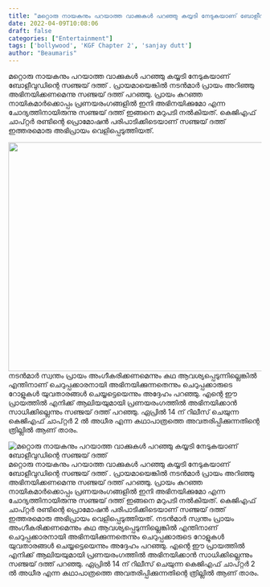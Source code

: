 ```yaml
---
title: "മറ്റൊരു നായകനും പറയാത്ത വാക്കുകൾ പറഞ്ഞു കയ്യടി നേടുകയാണ് ബോളീവുഡിന്റെ സഞ്ജയ് ദത്ത്"
date: 2022-04-09T10:08:06
draft: false
categories: ["Entertainment"]
tags: ['bollywood', 'KGF Chapter 2', 'sanjay dutt']
author: "Beaumaris"
---
```


മറ്റൊരു നായകനും പറയാത്ത വാക്കുകൾ പറഞ്ഞു കയ്യടി നേടുകയാണ് ബോളീവുഡിന്റെ സഞ്ജയ് ദത്ത് . പ്രായമായെങ്കിൽ നടൻമാർ പ്രായം അറിഞ്ഞു അഭിനയിക്കണമെന്നു സഞ്ജയ് ദത്ത് പറഞ്ഞു. പ്രായം കുറഞ്ഞ നായികമാർക്കൊപ്പം പ്രണയരംഗങ്ങളിൽ ഇനി അഭിനയിക്കുമോ എന്ന ചോദ്യത്തിനായിരുന്നു സഞ്ജയ് ദത്ത് ഇങ്ങനെ മറുപടി നൽകിയത്. കെജിഎഫ് ചാപ്റ്റർ രണ്ടിന്റെ പ്രൊമോഷൻ പരിപാടിക്കിടെയാണ് സഞ്ജയ് ദത്ത് ഇത്തരമൊരു അഭിപ്രായം വെളിപ്പെടുത്തിയത്.

<img class="wp-image-329087 aligncenter" src="https://cdn.boolokam.com/articles/2022/04/yyj555.jpg" alt="" width="683" height="455" />നടൻമാർ സ്വന്തം പ്രായം അംഗീകരിക്കണമെന്നും കഥ ആവശ്യപ്പെടുന്നില്ലെങ്കിൽ എന്തിനാണ് ചെറുപ്പക്കാരനായി അഭിനയിക്കുന്നതെന്നും ചെറുപ്പക്കാരുടെ റോളുകൾ യുവതാരങ്ങൾ ചെയ്യട്ടെയെന്നും അദ്ദേഹം പറഞ്ഞു. എന്റെ ഈ പ്രായത്തിൽ എനിക്ക് ആലിയയുമായി പ്രണയരംഗത്തിൽ അഭിനയിക്കാൻ സാധിക്കില്ലെന്നും സഞ്ജയ് ദത്ത് പറഞ്ഞു. ഏപ്രിൽ 14 ന് റിലീസ് ചെയുന്ന കെജിഎഫ് ചാപ്റ്റർ 2 ൽ അധീര എന്ന കഥാപാത്രത്തെ അവതരിപ്പിക്കുന്നതിന്റെ ത്രില്ലിൽ ആണ് താരം.


![മറ്റൊരു നായകനും പറയാത്ത വാക്കുകൾ പറഞ്ഞു കയ്യടി നേടുകയാണ് ബോളീവുഡിന്റെ സഞ്ജയ് ദത്ത്](https://cdn.boolokam.com/articles/2022/04/yyj555.jpg)മറ്റൊരു നായകനും പറയാത്ത വാക്കുകൾ പറഞ്ഞു കയ്യടി നേടുകയാണ് ബോളീവുഡിന്റെ സഞ്ജയ് ദത്ത് . പ്രായമായെങ്കിൽ നടൻമാർ പ്രായം അറിഞ്ഞു അഭിനയിക്കണമെന്നു സഞ്ജയ് ദത്ത് പറഞ്ഞു. പ്രായം കുറഞ്ഞ നായികമാർക്കൊപ്പം പ്രണയരംഗങ്ങളിൽ ഇനി അഭിനയിക്കുമോ എന്ന ചോദ്യത്തിനായിരുന്നു സഞ്ജയ് ദത്ത് ഇങ്ങനെ മറുപടി നൽകിയത്. കെജിഎഫ് ചാപ്റ്റർ രണ്ടിന്റെ പ്രൊമോഷൻ പരിപാടിക്കിടെയാണ് സഞ്ജയ് ദത്ത് ഇത്തരമൊരു അഭിപ്രായം വെളിപ്പെടുത്തിയത്. നടൻമാർ സ്വന്തം പ്രായം അംഗീകരിക്കണമെന്നും കഥ ആവശ്യപ്പെടുന്നില്ലെങ്കിൽ എന്തിനാണ് ചെറുപ്പക്കാരനായി അഭിനയിക്കുന്നതെന്നും ചെറുപ്പക്കാരുടെ റോളുകൾ യുവതാരങ്ങൾ ചെയ്യട്ടെയെന്നും അദ്ദേഹം പറഞ്ഞു. എന്റെ ഈ പ്രായത്തിൽ എനിക്ക് ആലിയയുമായി പ്രണയരംഗത്തിൽ അഭിനയിക്കാൻ സാധിക്കില്ലെന്നും സഞ്ജയ് ദത്ത് പറഞ്ഞു. ഏപ്രിൽ 14 ന് റിലീസ് ചെയുന്ന കെജിഎഫ് ചാപ്റ്റർ 2 ൽ അധീര എന്ന കഥാപാത്രത്തെ അവതരിപ്പിക്കുന്നതിന്റെ ത്രില്ലിൽ ആണ് താരം.
